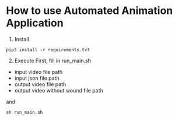 How to use Automated Animation Application
===========================================

1. Install
```
pip3 install -r requirements.txt
```

2. Execute
First, fill in run_main.sh
- input video file path
- input json file path
- output video file path
- output video without wound file path

and
```
sh run_main.sh
```
